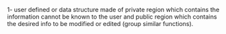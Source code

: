 1- user defined or data structure made of private region which contains the information cannot be known to the user and public region which contains the desired info to be modified or edited (group similar functions).


